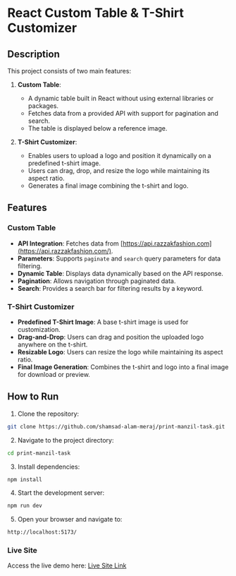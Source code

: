 # React Custom Table & T-Shirt Customizer

## Description

This project consists of two main features:

1. **Custom Table**:

   - A dynamic table built in React without using external libraries or packages.
   - Fetches data from a provided API with support for pagination and search.
   - The table is displayed below a reference image.

2. **T-Shirt Customizer**:
   - Enables users to upload a logo and position it dynamically on a predefined t-shirt image.
   - Users can drag, drop, and resize the logo while maintaining its aspect ratio.
   - Generates a final image combining the t-shirt and logo.

## Features

### Custom Table

- **API Integration**: Fetches data from [https://api.razzakfashion.com](https://api.razzakfashion.com/).
- **Parameters**: Supports `paginate` and `search` query parameters for data filtering.
- **Dynamic Table**: Displays data dynamically based on the API response.
- **Pagination**: Allows navigation through paginated data.
- **Search**: Provides a search bar for filtering results by a keyword.

### T-Shirt Customizer

- **Predefined T-Shirt Image**: A base t-shirt image is used for customization.
- **Drag-and-Drop**: Users can drag and position the uploaded logo anywhere on the t-shirt.
- **Resizable Logo**: Users can resize the logo while maintaining its aspect ratio.
- **Final Image Generation**: Combines the t-shirt and logo into a final image for download or preview.

## How to Run

1. Clone the repository:

```bash
git clone https://github.com/shamsad-alam-meraj/print-manzil-task.git
```

2. Navigate to the project directory:

```bash
cd print-manzil-task
```

3. Install dependencies:

```bash
npm install
```

4. Start the development server:

```bash
npm run dev
```

5. Open your browser and navigate to:

```bash
http://localhost:5173/
```

### Live Site

Access the live demo here: [Live Site Link](https://print-manzil-assignment.netlify.app/)
